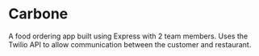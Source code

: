 # Carbone

A food ordering app built using Express with 2 team members. 
Uses the Twilio API to allow communication between the customer and restaurant.
